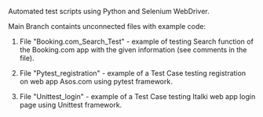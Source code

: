 Automated test scripts using Python and Selenium WebDriver.

Main Branch containts unconnected files with example code:
1) File "Booking.com_Search_Test" - example of testing Search function of the Booking.com app with the given information (see comments in the file).

2) File "Pytest_registration" - example of a Test Case testing registration on web app Asos.com using pytest framework.

3) File "Unittest_login" - example of a Test Case testing Italki web app login page using Unittest framework.
